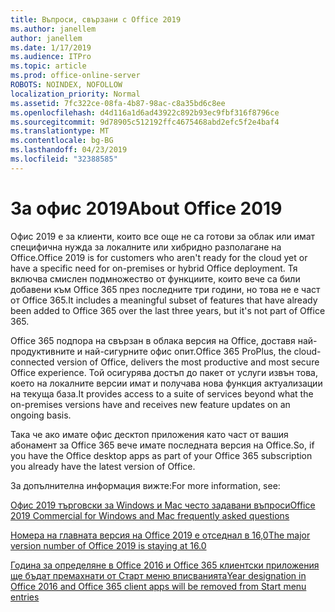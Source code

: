 ```yaml
---
title: Въпроси, свързани с Office 2019
ms.author: janellem
author: janellem
ms.date: 1/17/2019
ms.audience: ITPro
ms.topic: article
ms.prod: office-online-server
ROBOTS: NOINDEX, NOFOLLOW
localization_priority: Normal
ms.assetid: 7fc322ce-08fa-4b87-98ac-c8a35bd6c8ee
ms.openlocfilehash: d4d116a1d6ad43922c892b93ec9fbf316f8796ce
ms.sourcegitcommit: 9d78905c512192ffc4675468abd2efc5f2e4baf4
ms.translationtype: MT
ms.contentlocale: bg-BG
ms.lasthandoff: 04/23/2019
ms.locfileid: "32388585"
---
```

# <a name="about-office-2019"></a><span data-ttu-id="c323d-102">За офис 2019</span><span class="sxs-lookup"><span data-stu-id="c323d-102">About Office 2019</span></span>

<span data-ttu-id="c323d-103">Офис 2019 е за клиенти, които все още не са готови за облак или имат специфична нужда за локалните или хибридно разполагане на Office.</span><span class="sxs-lookup"><span data-stu-id="c323d-103">Office 2019 is for customers who aren't ready for the cloud yet or have a specific need for on-premises or hybrid Office deployment.</span></span> <span data-ttu-id="c323d-104">Тя включва смислен подмножество от функциите, които вече са били добавени към Office 365 през последните три години, но това не е част от Office 365.</span><span class="sxs-lookup"><span data-stu-id="c323d-104">It includes a meaningful subset of features that have already been added to Office 365 over the last three years, but it's not part of Office 365.</span></span>
  
<span data-ttu-id="c323d-105">Office 365 подпора на свързан в облака версия на Office, доставя най-продуктивните и най-сигурните офис опит.</span><span class="sxs-lookup"><span data-stu-id="c323d-105">Office 365 ProPlus, the cloud-connected version of Office, delivers the most productive and most secure Office experience.</span></span> <span data-ttu-id="c323d-106">Той осигурява достъп до пакет от услуги извън това, което на локалните версии имат и получава нова функция актуализации на текуща база.</span><span class="sxs-lookup"><span data-stu-id="c323d-106">It provides access to a suite of services beyond what the on-premises versions have and receives new feature updates on an ongoing basis.</span></span>
  
<span data-ttu-id="c323d-107">Така че ако имате офис десктоп приложения като част от вашия абонамент за Office 365 вече имате последната версия на Office.</span><span class="sxs-lookup"><span data-stu-id="c323d-107">So, if you have the Office desktop apps as part of your Office 365 subscription you already have the latest version of Office.</span></span>
  
<span data-ttu-id="c323d-108">За допълнителна информация вижте:</span><span class="sxs-lookup"><span data-stu-id="c323d-108">For more information, see:</span></span>
  
[<span data-ttu-id="c323d-109">Офис 2019 търговски за Windows и Mac често задавани въпроси</span><span class="sxs-lookup"><span data-stu-id="c323d-109">Office 2019 Commercial for Windows and Mac frequently asked questions</span></span>](https://support.microsoft.com/help/4133312)
  
[<span data-ttu-id="c323d-110">Номера на главната версия на Office 2019 е отседнал в 16,0</span><span class="sxs-lookup"><span data-stu-id="c323d-110">The major version number of Office 2019 is staying at 16.0</span></span>](https://docs.microsoft.com/deployoffice/office2019/overview)
  
[<span data-ttu-id="c323d-111">Година за определяне в Office 2016 и Office 365 клиентски приложения ще бъдат премахнати от Старт меню вписванията</span><span class="sxs-lookup"><span data-stu-id="c323d-111">Year designation in Office 2016 and Office 365 client apps will be removed from Start menu entries</span></span>](https://support.office.com/article/8fe5e052-76d2-49de-af30-2e84ed3da907?wt.mc_id=Alchemy_ClientDIA)
  


